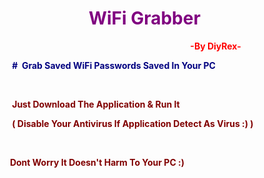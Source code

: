 <h1>&nbsp; &nbsp; &nbsp; &nbsp; &nbsp; &nbsp; &nbsp; &nbsp; &nbsp; &nbsp; &nbsp;&nbsp;<span style="color: #800080;"><strong>WiFi Grabber</strong></span></h1>
<p><strong>&nbsp; &nbsp; &nbsp; &nbsp; &nbsp; &nbsp; &nbsp; &nbsp; &nbsp; &nbsp; &nbsp; &nbsp; &nbsp; &nbsp; &nbsp; &nbsp; &nbsp; &nbsp; &nbsp; &nbsp; &nbsp; &nbsp; &nbsp; &nbsp; &nbsp; &nbsp; &nbsp; &nbsp; &nbsp; &nbsp; &nbsp; &nbsp; &nbsp; &nbsp; &nbsp; &nbsp; &nbsp; &nbsp; &nbsp; &nbsp; &nbsp; &nbsp; &nbsp; &nbsp; &nbsp; &nbsp; &nbsp;<span style="color: #ff0000;">-By DiyRex-</span></strong></p>
<p><strong>&nbsp; &nbsp; &nbsp; &nbsp;<span style="color: #000080;">#&nbsp; Grab Saved WiFi Passwords Saved In Your PC</span></strong></p>
<p>&nbsp;</p>
<p><strong>&nbsp; &nbsp; &nbsp; <span style="color: #800000;">&nbsp;Just Download The Application &amp; Run It</span></strong></p>
<p><strong><span style="color: #800000;">&nbsp; &nbsp; &nbsp; &nbsp;( Disable Your Antivirus If Application Detect As Virus :) )</span></strong></p>
<p>&nbsp;</p>
<p><strong><span style="color: #800000;">&nbsp; &nbsp;  &nbsp;  Dont Worry It Doesn't Harm To Your PC :)</span></strong></p>
<p>&nbsp;</p>
